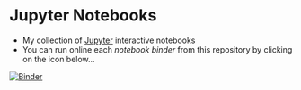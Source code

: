 # Jupyter Notebooks
- My collection of [Jupyter](https://jupyter.org/) interactive notebooks
- You can run online each *notebook binder* from this repository by clicking on the icon below...
  
[![Binder](https://mybinder.org/badge_logo.svg)](https://mybinder.org/v2/gh/mvpoirier/Notebooks/HEAD)
